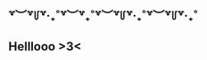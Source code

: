## ꒷︶꒷꒥꒷‧₊˚꒷︶꒷₊˚꒷︶꒷꒥꒷‧₊˚꒷︶꒷꒥꒷‧₊˚

## Helllooo >3<

<!--
**LaLuminus/LaLuminus** is a ✨ _special_ ✨ repository because its `README.md` (this file) appears on your GitHub profile.

Here are some ideas to get you started:

- 🔭 I’m currently working on ...
- 🌱 I’m currently learning ...
- 👯 I’m looking to collaborate on ...
- 🤔 I’m looking for help with ...
- 💬 Ask me about ...
- 📫 How to reach me: ...
- 😄 Pronouns: ...
- ⚡ Fun fact: ...
-->
